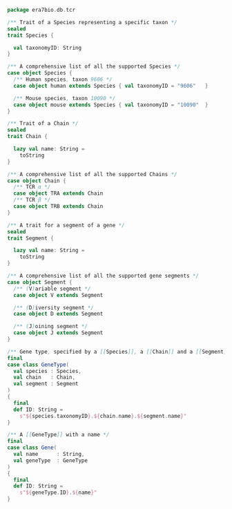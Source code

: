 
```scala
package era7bio.db.tcr

/** Trait of a Species representing a specific taxon */
sealed
trait Species {

  val taxonomyID: String
}

/** A comprehensive list of all the supported Species */
case object Species {
  /** Human species, taxon 9606 */
  case object human extends Species { val taxonomyID = "9606"   }

  /** Mouse species, taxon 10090 */
  case object mouse extends Species { val taxonomyID = "10090"  }
}

/** Trait of a Chain */
sealed
trait Chain {

  lazy val name: String =
    toString
}

/** A comprehensive list of all the supported Chains */
case object Chain {
  /** TCR α */
  case object TRA extends Chain
  /** TCR β */
  case object TRB extends Chain
}

/** A trait for a segment of a gene */
sealed
trait Segment {

  lazy val name: String =
    toString
}

/** A comprehensive list of all the supported gene segments */
case object Segment {
  /** (V)ariable segment */
  case object V extends Segment

  /** (D)iversity segment */
  case object D extends Segment

  /** (J)oining segment */
  case object J extends Segment
}

/** Gene type, specified by a [[Species]], a [[Chain]] and a [[Segment]] */
final
case class GeneType(
  val species : Species,
  val chain   : Chain,
  val segment : Segment
)
{
  final
  def ID: String =
    s"${species.taxonomyID}.${chain.name}.${segment.name}"
}

/** A [[GeneType]] with a name */
final
case class Gene(
  val name      : String,
  val geneType  : GeneType
)
{
  final
  def ID: String =
    s"${geneType.ID}.${name}"
}

```




[main/scala/names.scala]: names.scala.md
[main/scala/data.scala]: data.scala.md
[main/scala/package.scala]: package.scala.md
[main/scala/model.scala]: model.scala.md
[test/scala/io.scala]: ../../test/scala/io.scala.md
[test/scala/inputData.scala]: ../../test/scala/inputData.scala.md
[test/scala/humanTRB.scala]: ../../test/scala/humanTRB.scala.md
[test/scala/genericTests.scala]: ../../test/scala/genericTests.scala.md
[test/scala/outputData.scala]: ../../test/scala/outputData.scala.md
[test/scala/humanTRA.scala]: ../../test/scala/humanTRA.scala.md
[test/scala/dataGeneration.scala]: ../../test/scala/dataGeneration.scala.md